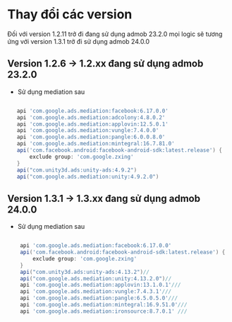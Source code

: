 # Thay đổi các version
Đối với version 1.2.11 trở đi đang sử dụng admob 23.2.0 mọi logic sẽ tương ứng với version 1.3.1 trở đi sử dụng admob 24.0.0


## Version 1.2.6 -> 1.2.xx đang sử dụng admob 23.2.0
- Sử dụng mediation sau
```gradle

   api 'com.google.ads.mediation:facebook:6.17.0.0'
   api 'com.google.ads.mediation:adcolony:4.8.0.2'
   api 'com.google.ads.mediation:applovin:12.5.0.1'
   api 'com.google.ads.mediation:vungle:7.4.0.0'
   api 'com.google.ads.mediation:pangle:6.0.0.8.0'
   api 'com.google.ads.mediation:mintegral:16.7.81.0'
   api('com.facebook.android:facebook-android-sdk:latest.release') {
       exclude group: 'com.google.zxing'
   }
   api("com.unity3d.ads:unity-ads:4.9.2")
   api("com.google.ads.mediation:unity:4.9.2.0")

```


## Version 1.3.1 -> 1.3.xx đang sử dụng admob 24.0.0
- Sử dụng mediation sau
```gradle

    api 'com.google.ads.mediation:facebook:6.17.0.0'
    api('com.facebook.android:facebook-android-sdk:latest.release') {
        exclude group: 'com.google.zxing'
    }
    api("com.unity3d.ads:unity-ads:4.13.2")//
    api("com.google.ads.mediation:unity:4.13.2.0")//
    api 'com.google.ads.mediation:applovin:13.1.0.1'///
    api 'com.google.ads.mediation:vungle:7.4.3.1'///
    api 'com.google.ads.mediation:pangle:6.5.0.5.0'///
    api 'com.google.ads.mediation:mintegral:16.9.51.0'///
    api 'com.google.ads.mediation:ironsource:8.7.0.1' ///

```